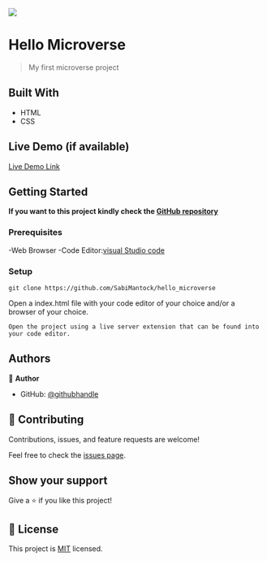 ![](https://img.shields.io/badge/Microverse-blueviolet)

# Hello Microverse

> My first microverse project

## Built With

- HTML
- CSS

## Live Demo (if available)

[Live Demo Link](https://github.com/SabiMantock/hello_microverse)

## Getting Started

**If you want to this project kindly check the [ GitHub repository](https://github.com/SabiMantock/hello_microverse)**

### Prerequisites

-Web Browser
-Code Editor:[visual Studio code](https://code.visualstudio.com/)

### Setup

```
git clone https://github.com/SabiMantock/hello_microverse
```

Open a index.html file with your code editor of your choice and/or a browser of your choice.

```
Open the project using a live server extension that can be found into your code editor.
```

## Authors

👤 **Author**

- GitHub: [@githubhandle](https://github.com/SabiMantock)

## 🤝 Contributing

Contributions, issues, and feature requests are welcome!

Feel free to check the [issues page](../../issues/).

## Show your support

Give a ⭐️ if you like this project!

## 📝 License

This project is [MIT](./LICENSE) licensed.
